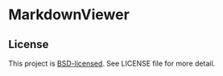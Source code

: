 # MarkdownViewer

## License

This project is [BSD-licensed](http://www.opensource.org/licenses/BSD-3-Clause). See LICENSE file for more detail.
